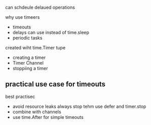 
can schdeule delaued operations
 
why use timeers
- timeouts
- delays can use instead of time.sleep
- periodic tasks


created wiht time.Timer tupe
- creating a timer
- Timer Channel
- stoppiing a timer

practical use case for timeouts
- 

best practisec 
- avoid resource leaks always stop tehm use defer and timer.stop
- combine with channels
- use time.After for simple timeouts